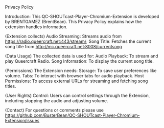 Privacy Policy

Introduction:
This QC-SHOUTcast-Player-Chromium-Extension is developed by BRENTGAMEZ (BrentBean). This Privacy Policy explains how the extension handles information.

(Extension collects)
Audio Streaming: Streams audio from https://radio.queercraft.net:443/stream/;
Song Title: Fetches the current song title from http://mc.queercraft.net:8008/currentsong

(Data Usage)
The collected data is used for:
Audio Playback: To stream and play Queercraft Radio.
Song Information: To display the current song title.

(Permissions)
The Extension needs:
Storage: To save user preferences like volume.
Tabs: To interact with browser tabs for audio playback.
Host Permissions: To access external URLs for streaming and fetching song titles.

(User Rights)
Control: Users can control settings through the Extension, including stopping the audio and adjusting volume.

(Contact)
For questions or comments please use https://github.com/BusterBean/QC-SHOUTcast-Player-Chromium-Extension/issues
